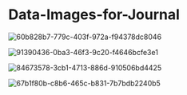 # Data-Images-for-Journal 

![60b828b7-779c-403f-972a-f94378dc8046](https://github.com/Shounak1107/Data-Images-for-Journal/assets/166738219/11516837-2d0b-49a9-a659-03f27d377f74)

![91390436-0ba3-46f3-9c20-f4646bcfe3e1](https://github.com/Shounak1107/Data-Images-for-Journal/assets/166738219/19760a31-c4a4-4951-a0e1-bdb4060bf782)

![84673578-3cb1-4713-886d-910506bd4425](https://github.com/Shounak1107/Data-Images-for-Journal/assets/166738219/bbae5beb-3da2-4ae7-806d-417c898e7f1c)

![67b1f80b-c8b6-465c-b831-7b7bdb2240b5](https://github.com/Shounak1107/Data-Images-for-Journal/assets/166738219/4763f601-f2bb-44c3-b924-cbd426e8ef5b)
